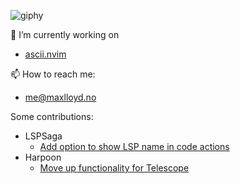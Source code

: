 ![giphy](https://user-images.githubusercontent.com/10583205/116155000-cb19f980-a6e9-11eb-8acb-8055fea580c5.gif)

<!--
**MaximilianLloyd/MaximilianLloyd** is a ✨ _special_ ✨ repository because its `README.md` (this file) appears on your GitHub profile.

Here are some ideas to get you started:
- 🔭 I’m currently working on ...
- 🌱 I’m currently learning ...
- 👯 I’m looking to collaborate on ...
- 🤔 I’m looking for help with ...
- 💬 Ask me about ...
- 📫 How to reach me: ...
- 😄 Pronouns: ...
- ⚡ Fun fact: ...
-->

🔭 I’m currently working on
- [ascii.nvim](https://github.com/MaximilianLloyd/ascii.nvim)


📫 How to reach me:
- [me@maxlloyd.no](mailto:me@maxlloyd.no)

Some contributions: 
- LSPSaga
  -  [Add option to show LSP name in code actions](https://github.com/glepnir/lspsaga.nvim/pull/825#event-8431861027)
- Harpoon
  - [Move up functionality for Telescope](https://github.com/ThePrimeagen/harpoon/pull/215)
